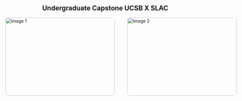 ## Undergraduate Capstone UCSB X SLAC
<div style="display: flex; gap: 40px; justify-content: center;">
  <img src="https://github.com/user-attachments/assets/7bf5d7a6-4883-46d2-935f-effc0a552041" 
       alt="Image 1" 
       style="width: 350px; height: 250px; object-fit: cover; border-radius: 8px;">
  <img src="https://www.mercurynews.com/wp-content/uploads/2018/02/sjm-l-slac-0215-09.jpg?w=725" 
       alt="Image 2" 
       style="width: 350px; height: 250px; object-fit: cover; border-radius: 8px;">
</div>
